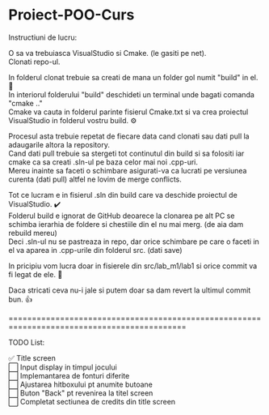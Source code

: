 # Proiect-POO-Curs

Instructiuni de lucru:

O sa va trebuiasca VisualStudio si Cmake. (le gasiti pe net).  
Clonati repo-ul.

In folderul clonat trebuie sa creati de mana un folder gol numit "build" in el.  📁    
In interiorul folderului "build" deschideti un terminal unde bagati comanda "cmake .."    
Cmake va cauta in folderul parinte fisierul Cmake.txt si va crea proiectul VisualStudio in folderul vostru build.  ⚙  

Procesul asta trebuie repetat de fiecare data cand clonati sau dati pull la adaugarile altora la repository.  
Cand dati pull trebuie sa stergeti tot continutul din build si sa folositi iar cmake ca sa creati .sln-ul pe baza celor mai noi .cpp-uri.  
Mereu inainte sa faceti o schimbare asigurati-va ca lucrati pe versiunea curenta (dati pull) altfel ne lovim de merge conflicts.  

Tot ce lucram e in fisierul .sln din build care va deschide proiectul de VisualStudio.  ✔️  
Folderul build e ignorat de GitHub deoarece la clonarea pe alt PC se schimba ierarhia de foldere si chestiile din el nu mai merg. (de aia dam rebuild mereu)  
Deci .sln-ul nu se pastreaza in repo, dar orice schimbare pe care o faceti in el va aparea in .cpp-urile din folderul src. (dati save)  

In pricipiu vom lucra doar in fisierele din src/lab_m1/lab1 si orice commit va fi legat de ele.  📄

Daca stricati ceva nu-i jale si putem doar sa dam revert la ultimul commit bun.  👍

============================================================================================

TODO List:

✅  Title screen  
⬜  Input display in timpul jocului  
⬜  Implemantarea de fonturi diferite  
⬜  Ajustarea hitboxului pt anumite butoane  
⬜  Buton "Back" pt revenirea la titel screen  
⬜  Completat sectiunea de credits din title screen  
